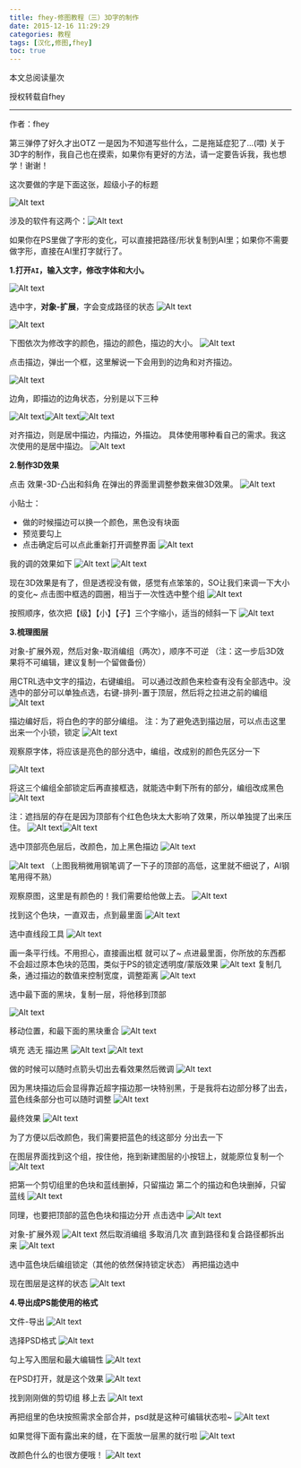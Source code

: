 ```yaml
---
title: fhey-修图教程（三）3D字的制作
date: 2015-12-16 11:29:29
categories: 教程
tags: [汉化,修图,fhey]
toc: true
---
```

<span id="busuanzi_container_page_pv">
  本文总阅读量<span id="busuanzi_value_page_pv"></span>次
</span>

授权转载自fhey

---

作者：fhey

第三弹停了好久才出OTZ
一是因为不知道写些什么，二是拖延症犯了…(喂)
关于3D字的制作，我自己也在摸索，如果你有更好的方法，请一定要告诉我，我也想学！谢谢！

这次要做的字是下面这张，超级小子的标题

![Alt text](http://o7ru3d96x.bkt.clouddn.com/2016-07-07-fhey-tutorial3-image002.jpg)
<!-- more -->
涉及的软件有这两个：![Alt text](http://o7ru3d96x.bkt.clouddn.com/2016-07-07-fhey-tutorial3-image004.gif)

如果你在PS里做了字形的变化，可以直接把路径/形状复制到AI里；如果你不需要做字形，直接在AI里打字就行了。

**1.打开`AI`，输入文字，修改字体和大小。**

![Alt text](http://o7ru3d96x.bkt.clouddn.com/2016-07-07-fhey-tutorial3-image006.gif)

选中字，**对象-扩展**，字会变成路径的状态
![Alt text](http://o7ru3d96x.bkt.clouddn.com/2016-07-07-fhey-tutorial3-image008.gif)

![Alt text](http://o7ru3d96x.bkt.clouddn.com/2016-07-07-fhey-tutorial3-image010.jpg)

下图依次为修改字的颜色，描边的颜色，描边的大小。
![Alt text](http://o7ru3d96x.bkt.clouddn.com/2016-07-07-fhey-tutorial3-image012.gif)

点击描边，弹出一个框，这里解说一下会用到的边角和对齐描边。

![Alt text](http://o7ru3d96x.bkt.clouddn.com/2016-07-07-fhey-tutorial3-image014.gif)

边角，即描边的边角状态，分别是以下三种

![Alt text](http://o7ru3d96x.bkt.clouddn.com/2016-07-07-fhey-tutorial3-image016.gif)![Alt text](http://o7ru3d96x.bkt.clouddn.com/2016-07-07-fhey-tutorial3-image018.gif)![Alt text](http://o7ru3d96x.bkt.clouddn.com/2016-07-07-fhey-tutorial3-image020.gif)

对齐描边，则是居中描边，内描边，外描边。
具体使用哪种看自己的需求。我这次使用的是居中描边。
![Alt text](http://o7ru3d96x.bkt.clouddn.com/2016-07-07-fhey-tutorial3-image022.jpg)

**2.****制作****3D****效果******

点击 效果-3D-凸出和斜角
在弹出的界面里调整参数来做3D效果。
![Alt text](http://o7ru3d96x.bkt.clouddn.com/2016-07-07-fhey-tutorial3-image024.gif)

小贴士：

* 做的时候描边可以换一个颜色，黑色没有块面
* 预览要勾上
* 点击确定后可以点此重新打开调整界面
![Alt text](http://o7ru3d96x.bkt.clouddn.com/2016-07-07-fhey-tutorial3-image026.gif)

我的调的效果如下
![Alt text](http://o7ru3d96x.bkt.clouddn.com/2016-07-07-fhey-tutorial3-image028.gif)
![Alt text](http://o7ru3d96x.bkt.clouddn.com/2016-07-07-fhey-tutorial3-image030.jpg)

现在3D效果是有了，但是透视没有做，感觉有点笨笨的，SO让我们来调一下大小的变化~
点击图中框选的圆圈，相当于一次性选中整个组
![Alt text](http://o7ru3d96x.bkt.clouddn.com/2016-07-07-fhey-tutorial3-image032.gif)

按照顺序，依次把【级】【小】【子】三个字缩小，适当的倾斜一下
![Alt text](http://o7ru3d96x.bkt.clouddn.com/2016-07-07-fhey-tutorial3-image034.jpg)

**3.****梳理图层******

对象-扩展外观，然后对象-取消编组（两次），顺序不可逆
（注：这一步后3D效果将不可编辑，建议复制一个留做备份）

用CTRL选中文字的描边，右键编组。
可以通过改颜色来检查有没有全部选中。没选中的部分可以单独点选，右键-排列-置于顶层，然后将之拉进之前的编组
![Alt text](http://o7ru3d96x.bkt.clouddn.com/2016-07-07-fhey-tutorial3-image036.gif)

描边编好后，将白色的字的部分编组。
注：为了避免选到描边层，可以点击这里出来一个小锁，锁定
![Alt text](http://o7ru3d96x.bkt.clouddn.com/2016-07-07-fhey-tutorial3-image038.gif)

观察原字体，将应该是亮色的部分选中，编组，改成别的颜色先区分一下

![Alt text](http://o7ru3d96x.bkt.clouddn.com/2016-07-07-fhey-tutorial3-image040.jpg)

将这三个编组全部锁定后再直接框选，就能选中剩下所有的部分，编组改成黑色
![Alt text](http://o7ru3d96x.bkt.clouddn.com/2016-07-07-fhey-tutorial3-image042.gif)

注：遮挡层的存在是因为顶部有个红色色块太大影响了效果，所以单独提了出来压住。
![Alt text](http://o7ru3d96x.bkt.clouddn.com/2016-07-07-fhey-tutorial3-image044.gif)![Alt text](http://o7ru3d96x.bkt.clouddn.com/2016-07-07-fhey-tutorial3-image046.gif)

选中顶部亮色层后，改颜色，加上黑色描边
![Alt text](http://o7ru3d96x.bkt.clouddn.com/2016-07-07-fhey-tutorial3-image048.gif)

![Alt text](http://o7ru3d96x.bkt.clouddn.com/2016-07-07-fhey-tutorial3-image050.jpg)
（上图我稍微用钢笔调了一下子的顶部的高低，这里就不细说了，AI钢笔用得不熟）

观察原图，这里是有颜色的！我们需要给他做上去。
![Alt text](http://o7ru3d96x.bkt.clouddn.com/2016-07-07-fhey-tutorial3-image052.gif)

找到这个色块，一直双击，点到最里面
![Alt text](http://o7ru3d96x.bkt.clouddn.com/2016-07-07-fhey-tutorial3-image054.gif)

选中直线段工具
![Alt text](http://o7ru3d96x.bkt.clouddn.com/2016-07-07-fhey-tutorial3-image056.gif)

画一条平行线。不用担心，直接画出框 就可以了~
点进最里面，你所放的东西都不会超过原本色块的范围，类似于PS的锁定透明度/蒙版效果
![Alt text](http://o7ru3d96x.bkt.clouddn.com/2016-07-07-fhey-tutorial3-image058.gif)
复制几条，通过描边的数值来控制宽度，调整距离
![Alt text](http://o7ru3d96x.bkt.clouddn.com/2016-07-07-fhey-tutorial3-image060.gif)

选中最下面的黑块，复制一层，将他移到顶部

![Alt text](http://o7ru3d96x.bkt.clouddn.com/2016-07-07-fhey-tutorial3-image062.gif)

移动位置，和最下面的黑块重合
![Alt text](http://o7ru3d96x.bkt.clouddn.com/2016-07-07-fhey-tutorial3-image064.gif)

填充 选无 描边黑
![Alt text](http://o7ru3d96x.bkt.clouddn.com/2016-07-07-fhey-tutorial3-image066.gif)
![Alt text](http://o7ru3d96x.bkt.clouddn.com/2016-07-07-fhey-tutorial3-image068.gif)

做的时候可以随时点箭头切出去看效果然后微调
![Alt text](http://o7ru3d96x.bkt.clouddn.com/2016-07-07-fhey-tutorial3-image070.gif)

因为黑块描边后会显得靠近超字描边那一块特别黑，于是我将右边部分移了出去，蓝色线条部分也可以随时调整
![Alt text](http://o7ru3d96x.bkt.clouddn.com/2016-07-07-fhey-tutorial3-image072.gif)

最终效果
![Alt text](http://o7ru3d96x.bkt.clouddn.com/2016-07-07-fhey-tutorial3-image074.gif)

为了方便以后改颜色，我们需要把蓝色的线这部分 分出去一下

在图层界面找到这个组，按住他，拖到新建图层的小按钮上，就能原位复制一个
![Alt text](http://o7ru3d96x.bkt.clouddn.com/2016-07-07-fhey-tutorial3-image076.gif)

把第一个剪切组里的色块和蓝线删掉，只留描边
第二个的描边和色块删掉，只留蓝线
![Alt text](http://o7ru3d96x.bkt.clouddn.com/2016-07-07-fhey-tutorial3-image078.gif)

同理，也要把顶部的蓝色色块和描边分开
点击选中
![Alt text](http://o7ru3d96x.bkt.clouddn.com/2016-07-07-fhey-tutorial3-image080.gif)

对象-扩展外观
![Alt text](http://o7ru3d96x.bkt.clouddn.com/2016-07-07-fhey-tutorial3-image082.gif)
然后取消编组 多取消几次 直到路径和复合路径都拆出来
![Alt text](http://o7ru3d96x.bkt.clouddn.com/2016-07-07-fhey-tutorial3-image084.gif)

选中蓝色块后编组锁定（其他的依然保持锁定状态） 再把描边选中

现在图层是这样的状态
![Alt text](http://o7ru3d96x.bkt.clouddn.com/2016-07-07-fhey-tutorial3-image086.gif)

**4.****导出成****PS****能使用的格式******

文件-导出
![Alt text](http://o7ru3d96x.bkt.clouddn.com/2016-07-07-fhey-tutorial3-image088.gif)

选择PSD格式
![Alt text](http://o7ru3d96x.bkt.clouddn.com/2016-07-07-fhey-tutorial3-image090.gif)

勾上写入图层和最大编辑性
![Alt text](http://o7ru3d96x.bkt.clouddn.com/2016-07-07-fhey-tutorial3-image092.gif)

在PSD打开，就是这个效果
![Alt text](http://o7ru3d96x.bkt.clouddn.com/2016-07-07-fhey-tutorial3-image094.jpg)

找到刚刚做的剪切组 移上去
![Alt text](http://o7ru3d96x.bkt.clouddn.com/2016-07-07-fhey-tutorial3-image096.gif)

再把组里的色块按照需求全部合并，psd就是这种可编辑状态啦~
![Alt text](http://o7ru3d96x.bkt.clouddn.com/2016-07-07-fhey-tutorial3-image098.gif)

如果觉得下面有露出来的缝，在下面放一层黑的就行啦
![Alt text](http://o7ru3d96x.bkt.clouddn.com/2016-07-07-fhey-tutorial3-image100.gif)

改颜色什么的也很方便哦！
![Alt text](http://o7ru3d96x.bkt.clouddn.com/2016-07-07-fhey-tutorial3-image102.jpg)